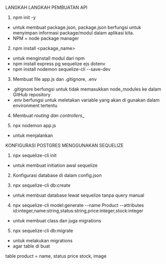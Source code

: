 LANGKAH LANGKAH PEMBUATAN API

1. npm init -y
- untuk membuat package.json, package.json berfungsi untuk menyimpan informasi package/modul dalam aplikasi kita.
- NPM = node package manager

2. npm install <package_name>
- untuk menginstall modul dari npm
- npm install express pg sequelize ejs dotenv
- npm install nodemon sequelize-cli --save-dev

3. Membuat file app.js dan .gitignore, .env
- .gitignore berfungsi untuk tidak memasukkan node_modules ke dalam GitHub repository
- .env berfungsi untuk meletakan variable yang akan di gunakan dalam environment tertentu

4. Membuat _routing dan controllers__

5. npx nodemon app.js
- untuk menjalankan


KONFIGURASI POSTGRES MENGGUNAKAN SEQUELIZE

1. npx sequelize-cli init
- untuk membuat initiation awal sequelize

2. Konfigurasi database di dalam config.json

3. npx sequelize-cli db:create
- untuk membuat database lewat sequelize tanpa query manual

4. npx sequelize-cli model:generate --name Product --attributes id:integer,name:string,status:string,price:integer,stock:integer
- untuk membuat class dan juga migrations

5. npx sequelize-cli db:migrate
- untuk melakukan migrations
- agar table di buat
<!-- 6. npx sequelize-cli migration:generate --name add-column
- untuk menambahkan column -->

table product = name, status price stock, image